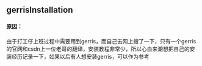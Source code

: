 

## gerrisInstallation



#### 原因：

由于打工仔上班过程中需要用到gerris，而自己去网上搜了一下，只有一个gerris的官网和csdn上一位老哥的翻译，安装教程非常少，所以心血来潮想把自己的安装经历记录一下，如果以后有人想安装gerris，可以作为参考

[gerris官网]: http://gfs.sourceforge.net/wiki/index.php/Main_Page
[csdn]: https://blog.csdn.net/weixin_43921223/article/details/104734135